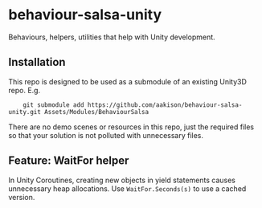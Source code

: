 # behaviour-salsa-unity
Behaviours, helpers, utilities that help with Unity development.

## Installation
This repo is designed to be used as a submodule of an existing Unity3D repo.  E.g.

```
    git submodule add https://github.com/aakison/behaviour-salsa-unity.git Assets/Modules/BehaviourSalsa
```

There are no demo scenes or resources in this repo, just the required files so that your solution is not polluted with unnecessary files.

## Feature: WaitFor helper

In Unity Coroutines, creating new objects in yield statements causes unnecessary heap allocations.  Use `WaitFor.Seconds(s)` to use a cached version.

